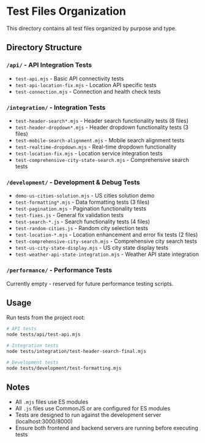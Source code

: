 # Test Files Organization

This directory contains all test files organized by purpose and type.

## Directory Structure

### `/api/` - API Integration Tests
- `test-api.mjs` - Basic API connectivity tests
- `test-api-location-fix.mjs` - Location API specific tests
- `test-connection.mjs` - Connection and health check tests

### `/integration/` - Integration Tests
- `test-header-search*.mjs` - Header search functionality tests (8 files)
- `test-header-dropdown*.mjs` - Header dropdown functionality tests (3 files)
- `test-mobile-search-alignment.mjs` - Mobile search alignment tests
- `test-realtime-dropdown.mjs` - Real-time dropdown functionality
- `test-location-fix.mjs` - Location service integration tests
- `test-comprehensive-city-state-search.mjs` - Comprehensive search tests

### `/development/` - Development & Debug Tests
- `demo-us-cities-solution.mjs` - US cities solution demo
- `test-formatting*.mjs` - Data formatting tests (3 files)
- `test-pagination.mjs` - Pagination functionality tests
- `test-fixes.js` - General fix validation tests
- `test-search-*.js` - Search functionality tests (4 files)
- `test-random-cities.js` - Random city selection tests
- `test-location-*.mjs` - Location enhancement and error fix tests (2 files)
- `test-comprehensive-city-search.mjs` - Comprehensive city search tests
- `test-us-city-state-display.mjs` - US city state display tests
- `test-weather-api-state-integration.mjs` - Weather API state integration

### `/performance/` - Performance Tests
Currently empty - reserved for future performance testing scripts.

## Usage

Run tests from the project root:

```bash
# API tests
node tests/api/test-api.mjs

# Integration tests
node tests/integration/test-header-search-final.mjs

# Development tests
node tests/development/test-formatting.mjs
```

## Notes

- All `.mjs` files use ES modules
- All `.js` files use CommonJS or are configured for ES modules
- Tests are designed to run against the development server (localhost:3000/8000)
- Ensure both frontend and backend servers are running before executing tests
